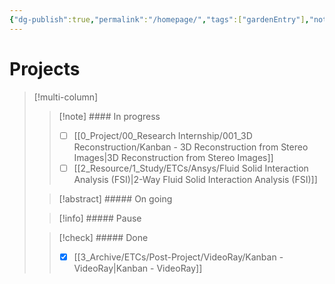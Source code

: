 ```yaml
---
{"dg-publish":true,"permalink":"/homepage/","tags":["gardenEntry"],"noteIcon":""}
---
```


# Projects
>[!multi-column]
>>[!note] #### In progress
>>- [ ] [[0_Project/00_Research Internship/001_3D Reconstruction/Kanban - 3D Reconstruction from Stereo Images\|3D Reconstruction from Stereo Images]]
>>- [ ] [[2_Resource/1_Study/ETCs/Ansys/Fluid Solid Interaction Analysis (FSI)\|2-Way Fluid Solid Interaction Analysis (FSI)]]
>
>>[!abstract] ##### On going
>
>>[!info] ##### Pause
>
>>[!check] ##### Done
>> - [x] [[3_Archive/ETCs/Post-Project/VideoRay/Kanban - VideoRay\|Kanban - VideoRay]]